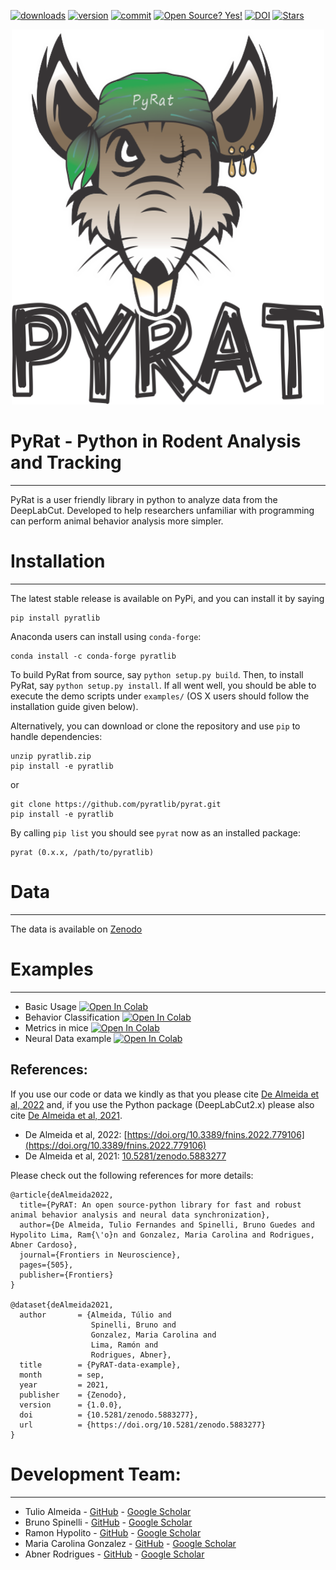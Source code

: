[![downloads](https://img.shields.io/pypi/dm/pyratlib?color=blue&style=flat-square)](https://pypi.org/project/pyratlib/)
[![version](https://img.shields.io/pypi/v/pyratlib?color=blue&style=flat-square)](https://pypi.org/project/pyratlib/)
[![commit](https://img.shields.io/github/last-commit/pyratlib/pyrat?color=blue&style=flat-square)](https://github.com/pyratlib/pyrat/commits/main)
[![Open Source? Yes!](https://badgen.net/badge/Open%20Source%20%3F/Yes%21/blue?icon=github)](https://github.com/pyrat/pyratlib)
[![DOI](https://zenodo.org/badge/DOI/10.5281/zenodo.5883277.svg)](https://doi.org/10.5281/zenodo.5883277)
[![Stars](https://img.shields.io/github/stars/pyratlib/pyrat?style=social)](https://github.com/pyratlib/pyrat/stargazers)

<!-- [![Build Status](https://img.shields.io/appveyor/build/pyrat/pyratlib?style=flat-square)](https://travis-ci.com/pyrat/pyratlib) -->

<p align="center">
  <img width="500" height="600" src="https://github.com/pyratlib/pyrat/blob/main/docs/LOGO%20PYRAT.png">
</p>


# PyRat - Python in Rodent Analysis and Tracking
------------
PyRat is a user friendly library in python to analyze data from the DeepLabCut. Developed to help researchers unfamiliar with programming can perform animal behavior analysis more simpler.

# Installation
------------

The latest stable release is available on PyPi, and you can install it by saying
```
pip install pyratlib
```
Anaconda users can install using ``conda-forge``:
```
conda install -c conda-forge pyratlib
```

To build PyRat from source, say `python setup.py build`.
Then, to install PyRat, say `python setup.py install`.
If all went well, you should be able to execute the demo scripts under `examples/`
(OS X users should follow the installation guide given below).

Alternatively, you can download or clone the repository and use `pip` to handle dependencies:

```
unzip pyratlib.zip
pip install -e pyratlib
```
or
```
git clone https://github.com/pyratlib/pyrat.git
pip install -e pyratlib
```

By calling `pip list` you should see `pyrat` now as an installed package:
```
pyrat (0.x.x, /path/to/pyratlib)
```
# Data
------

The data is available on [Zenodo](https://doi.org/10.5281/zenodo.5865893)

# Examples
-----------
<!-- 
- Notebook with the t-SNE algorithm. [![Open In Colab](https://colab.research.google.com/assets/colab-badge.svg)](https://colab.research.google.com/github/tuliofalmeida/pyjama/blob/main/PyJama_JAMA_exemple.ipynb)       -->
- Basic Usage [![Open In Colab](https://colab.research.google.com/assets/colab-badge.svg)](https://colab.research.google.com/github/pyratlib/pyrat/blob/main/PyRAT_Basic_Plots.ipynb)
- Behavior Classification [![Open In Colab](https://colab.research.google.com/assets/colab-badge.svg)](https://colab.research.google.com/github/pyratlib/pyrat/blob/main/PyRAT_Behavior_Classification.ipynb)
- Metrics in mice [![Open In Colab](https://colab.research.google.com/assets/colab-badge.svg)](https://colab.research.google.com/github/pyratlib/pyrat/blob/main/PyRAT_Mice.ipynb)
- Neural Data example [![Open In Colab](https://colab.research.google.com/assets/colab-badge.svg)](https://github.com/pyratlib/pyrat/blob/main/PyRAT_Neural_Data.ipynb)

## References:

If you use our code or data we kindly as that you please cite [De Almeida et al, 2022](https://www.frontiersin.org/articles/10.3389/fnins.2022.779106/full) and, if you use the Python package (DeepLabCut2.x) please also cite [De Almeida et al, 2021](https://zenodo.org/record/5865893).

- De Almeida et al, 2022: [https://doi.org/10.3389/fnins.2022.779106](https://doi.org/10.3389/fnins.2022.779106)
- De Almeida et al, 2021: [10.5281/zenodo.5883277](https://zenodo.org/record/5883277)


Please check out the following references for more details:

    @article{deAlmeida2022,
      title={PyRAT: An open source-python library for fast and robust animal behavior analysis and neural data synchronization},
      author={De Almeida, Tulio Fernandes and Spinelli, Bruno Guedes and Hypolito Lima, Ram{\'o}n and Gonzalez, Maria Carolina and Rodrigues, Abner Cardoso},
      journal={Frontiers in Neuroscience},
      pages={505},
      publisher={Frontiers}
    }

    @dataset{deAlmeida2021,
      author       = {Almeida, Túlio and
                      Spinelli, Bruno and
                      Gonzalez, Maria Carolina and
                      Lima, Ramón and
                      Rodrigues, Abner},
      title        = {PyRAT-data-example},
      month        = sep,
      year         = 2021,
      publisher    = {Zenodo},
      version      = {1.0.0},
      doi          = {10.5281/zenodo.5883277},
      url          = {https://doi.org/10.5281/zenodo.5883277}
    }

# Development Team:
------------

- Tulio Almeida - [GitHub](https://github.com/tuliofalmeida) - [Google Scholar](https://scholar.google.com/citations?user=kkOy-JkAAAAJ&hl=en)
- Bruno Spinelli - [GitHub](https://github.com/brunospinelli) - [Google Scholar](https://scholar.google.com/)
- Ramon Hypolito - [GitHub](https://github.com/ramonhypolito) - [Google Scholar](https://scholar.google.com/citations?user=5lKx5GcAAAAJ&hl=pt-BR&oi=ao)
- Maria Carolina Gonzalez - [GitHub](https://github.com/pyratlib) - [Google Scholar](https://scholar.google.com/citations?user=7OXkSPcAAAAJ&hl=pt-BR&oi=ao)
- Abner Rodrigues - [GitHub](https://github.com/abnr) - [Google Scholar](https://scholar.google.com.br/citations?user=0dTid9EAAAAJ&hl=en)


